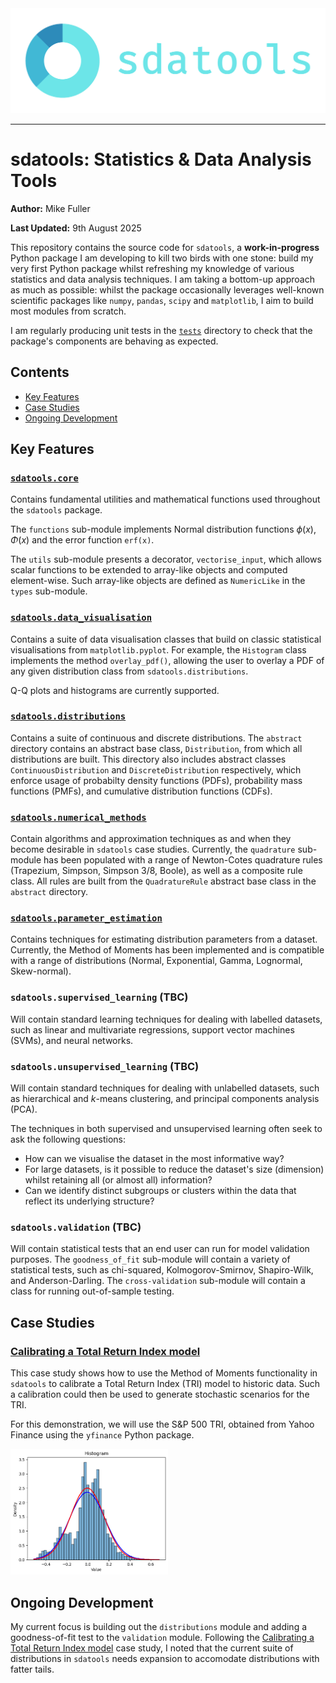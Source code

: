 <picture align="center">
  <source media="(prefers-color-scheme: dark)" srcset="images/logo.png">
  <img alt="sdatools Logo" src="images/logo.png">
</picture>

-----------------

# sdatools: Statistics & Data Analysis Tools

**Author:** Mike Fuller

**Last Updated:** 9th August 2025

This repository contains the source code for `sdatools`, a **work-in-progress** Python package I am developing to kill two birds with one stone: build my very first Python package whilst refreshing my knowledge of various statistics and data analysis techniques. I am taking a bottom-up approach as much as possible: whilst the package occasionally leverages well-known scientific packages like `numpy`, `pandas`, `scipy` and `matplotlib`, I aim to build most modules from scratch.

I am regularly producing unit tests in the [`tests`](https://github.com/itsmikefuller/sdatools/tree/main/tests) directory to check that the package's components are behaving as expected. 

## Contents

- [Key Features](#key-features)
- [Case Studies](#case-studies)
- [Ongoing Development](#ongoing-development)

## Key Features

### [`sdatools.core`](https://github.com/itsmikefuller/sdatools/tree/main/src/sdatools/core)

Contains fundamental utilities and mathematical functions used throughout the `sdatools` package.

The `functions` sub-module implements Normal distribution functions $\phi(x)$, $\Phi(x)$ and the error function `erf(x)`. 

The `utils` sub-module presents a decorator, `vectorise_input`, which allows scalar functions to be extended to array-like objects and computed element-wise. Such array-like objects are defined as `NumericLike` in the `types` sub-module. 

### [`sdatools.data_visualisation`](https://github.com/itsmikefuller/sdatools/tree/main/src/sdatools/data_visualisation)

Contains a suite of data visualisation classes that build on classic statistical visualisations from `matplotlib.pyplot`. For example, the `Histogram` class implements the method `overlay_pdf()`, allowing the user to overlay a PDF of any given distribution class from `sdatools.distributions`.

Q-Q plots and histograms are currently supported.

### [`sdatools.distributions`](https://github.com/itsmikefuller/sdatools/tree/main/src/sdatools/distributions)

Contains a suite of continuous and discrete distributions. The `abstract` directory contains an abstract base class, `Distribution`, from which all distributions are built. This directory also includes abstract classes `ContinuousDistribution` and `DiscreteDistribution` respectively, which enforce usage of probabilty density functions (PDFs), probability mass functions (PMFs), and cumulative distribution functions (CDFs).

### [`sdatools.numerical_methods`](https://github.com/itsmikefuller/sdatools/tree/main/src/sdatools/numerical_methods)

Contain algorithms and approximation techniques as and when they become desirable in `sdatools` case studies. Currently, the `quadrature` sub-module has been populated with a range of Newton-Cotes quadrature rules (Trapezium, Simpson, Simpson 3/8, Boole), as well as a composite rule class. All rules are built from the `QuadratureRule` abstract base class in the `abstract` directory.

### [`sdatools.parameter_estimation`](https://github.com/itsmikefuller/sdatools/tree/main/src/sdatools/parameter_estimation)

Contains techniques for estimating distribution parameters from a dataset. Currently, the Method of Moments has been implemented and is compatible with a range of distributions (Normal, Exponential, Gamma, Lognormal, Skew-normal).

### `sdatools.supervised_learning` (TBC)

Will contain standard learning techniques for dealing with labelled datasets, such as linear and multivariate regressions, support vector machines (SVMs), and neural networks.

### `sdatools.unsupervised_learning` (TBC)

Will contain standard techniques for dealing with unlabelled datasets, such as hierarchical and $k$-means clustering, and principal components analysis (PCA). 

The techniques in both supervised and unsupervised learning often seek to ask the following questions:
- How can we visualise the dataset in the most informative way?
- For large datasets, is it possible to reduce the dataset's size (dimension) whilst retaining all (or almost all) information?
- Can we identify distinct subgroups or clusters within the data that reflect its underlying structure?
 
### `sdatools.validation` (TBC)

Will contain statistical tests that an end user can run for model validation purposes. The `goodness_of_fit` sub-module will contain a variety of statistical tests, such as chi-squared, Kolmogorov-Smirnov, Shapiro-Wilk, and Anderson-Darling. The `cross-validation` sub-module will contain a class for running out-of-sample testing.

## Case Studies

### [Calibrating a Total Return Index model](https://github.com/itsmikefuller/sdatools/tree/main/case_studies/total_return_index.ipynb)

This case study shows how to use the Method of Moments functionality in `sdatools` to calibrate a Total Return Index (TRI) model to historic data. Such a calibration could then be used to generate stochastic scenarios for the TRI.

For this demonstration, we will use the S&P 500 TRI, obtained from Yahoo Finance using the `yfinance` Python package.

<picture align="center">
  <source media="(prefers-color-scheme: dark)" srcset="images/total_return_index.png">
  <img alt="Calibrating a Total Return Index model" src="images/total_return_index.png" width=50%>
</picture>

## Ongoing Development

My current focus is building out the `distributions` module and adding a goodness-of-fit test to the `validation` module. Following the [Calibrating a Total Return Index model](https://github.com/itsmikefuller/sdatools/tree/main/case_studies/total_return_index/total_return_index.ipynb) case study, I noted that the current suite of distributions in `sdatools` needs expansion to accomodate distributions with fatter tails.